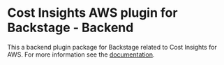 # Cost Insights AWS plugin for Backstage - Backend

This a backend plugin package for Backstage related to Cost Insights for AWS. For more information see the [documentation](../README.md).
